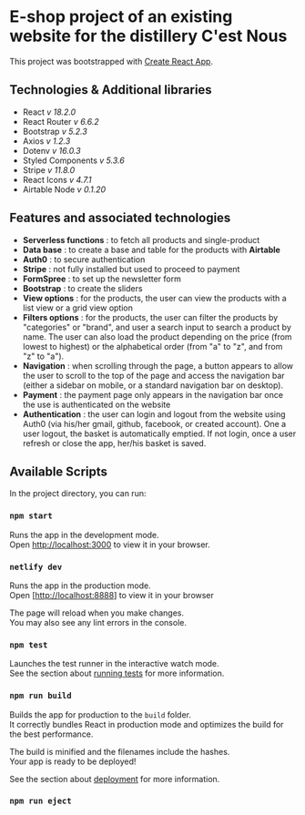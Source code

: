 # E-shop project of an existing website for the distillery C'est Nous

This project was bootstrapped with [Create React App](https://github.com/facebook/create-react-app).

## Technologies & Additional libraries

- React _v 18.2.0_
- React Router _v 6.6.2_
- Bootstrap _v 5.2.3_
- Axios _v 1.2.3_
- Dotenv _v 16.0.3_
- Styled Components _v 5.3.6_
- Stripe _v 11.8.0_
- React Icons _v 4.7.1_
- Airtable Node _v 0.1.20_

## Features and associated technologies

- **Serverless functions** : to fetch all products and single-product
- **Data base** : to create a base and table for the products with **Airtable**
- **Auth0** : to secure authentication
- **Stripe** : not fully installed but used to proceed to payment
- **FormSpree** : to set up the newsletter form
- **Bootstrap** : to create the sliders
- **View options** : for the products, the user can view the products with a list view or a grid view option
- **Filters options** : for the products, the user can filter the products by "categories" or "brand", and user a search input to search a product by name. The user can also load the product depending on the price (from lowest to highest) or the alphabetical order (from "a" to "z", and from "z" to "a").
- **Navigation** : when scrolling through the page, a button appears to allow the user to scroll to the top of the page and access the navigation bar (either a sidebar on mobile, or a standard navigation bar on desktop).
- **Payment** : the payment page only appears in the navigation bar once the use is authenticated on the website
- **Authentication** : the user can login and logout from the website using Auth0 (via his/her gmail, github, facebook, or created account). One a user logout, the basket is automatically emptied. If not login, once a user refresh or close the app, her/his basket is saved.

## Available Scripts

In the project directory, you can run:

### `npm start`

Runs the app in the development mode.\
Open [http://localhost:3000](http://localhost:3000) to view it in your browser.

### `netlify dev`

Runs the app in the production mode.\
Open [[http://localhost:8888](http://localhost:8888)] to view it in your browser

The page will reload when you make changes.\
You may also see any lint errors in the console.

### `npm test`

Launches the test runner in the interactive watch mode.\
See the section about [running tests](https://facebook.github.io/create-react-app/docs/running-tests) for more information.

### `npm run build`

Builds the app for production to the `build` folder.\
It correctly bundles React in production mode and optimizes the build for the best performance.

The build is minified and the filenames include the hashes.\
Your app is ready to be deployed!

See the section about [deployment](https://facebook.github.io/create-react-app/docs/deployment) for more information.

### `npm run eject`
